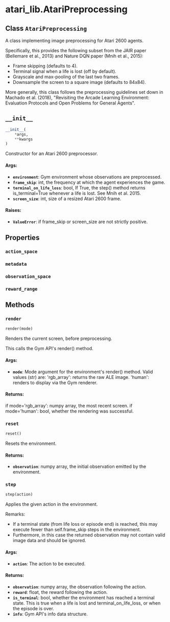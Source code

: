 <div itemscope itemtype="http://developers.google.com/ReferenceObject">
<meta itemprop="name" content="atari_lib.AtariPreprocessing" />
<meta itemprop="path" content="Stable" />
<meta itemprop="property" content="action_space"/>
<meta itemprop="property" content="metadata"/>
<meta itemprop="property" content="observation_space"/>
<meta itemprop="property" content="reward_range"/>
<meta itemprop="property" content="__init__"/>
<meta itemprop="property" content="render"/>
<meta itemprop="property" content="reset"/>
<meta itemprop="property" content="step"/>
</div>

# atari_lib.AtariPreprocessing

## Class `AtariPreprocessing`

A class implementing image preprocessing for Atari 2600 agents.

Specifically, this provides the following subset from the JAIR paper (Bellemare
et al., 2013) and Nature DQN paper (Mnih et al., 2015):

*   Frame skipping (defaults to 4).
*   Terminal signal when a life is lost (off by default).
*   Grayscale and max-pooling of the last two frames.
*   Downsample the screen to a square image (defaults to 84x84).

More generally, this class follows the preprocessing guidelines set down in
Machado et al. (2018), "Revisiting the Arcade Learning Environment: Evaluation
Protocols and Open Problems for General Agents".

<h2 id="__init__"><code>__init__</code></h2>

```python
__init__(
    *args,
    **kwargs
)
```

Constructor for an Atari 2600 preprocessor.

#### Args:

*   <b>`environment`</b>: Gym environment whose observations are preprocessed.
*   <b>`frame_skip`</b>: int, the frequency at which the agent experiences the
    game.
*   <b>`terminal_on_life_loss`</b>: bool, If True, the step() method returns
    is_terminal=True whenever a life is lost. See Mnih et al. 2015.
*   <b>`screen_size`</b>: int, size of a resized Atari 2600 frame.

#### Raises:

*   <b>`ValueError`</b>: if frame_skip or screen_size are not strictly positive.

## Properties

<h3 id="action_space"><code>action_space</code></h3>

<h3 id="metadata"><code>metadata</code></h3>

<h3 id="observation_space"><code>observation_space</code></h3>

<h3 id="reward_range"><code>reward_range</code></h3>

## Methods

<h3 id="render"><code>render</code></h3>

```python
render(mode)
```

Renders the current screen, before preprocessing.

This calls the Gym API's render() method.

#### Args:

*   <b>`mode`</b>: Mode argument for the environment's render() method. Valid
    values (str) are: 'rgb_array': returns the raw ALE image. 'human': renders
    to display via the Gym renderer.

#### Returns:

if mode='rgb_array': numpy array, the most recent screen. if mode='human': bool,
whether the rendering was successful.

<h3 id="reset"><code>reset</code></h3>

```python
reset()
```

Resets the environment.

#### Returns:

*   <b>`observation`</b>: numpy array, the initial observation emitted by the
    environment.

<h3 id="step"><code>step</code></h3>

```python
step(action)
```

Applies the given action in the environment.

Remarks:

*   If a terminal state (from life loss or episode end) is reached, this may
    execute fewer than self.frame_skip steps in the environment.
*   Furthermore, in this case the returned observation may not contain valid
    image data and should be ignored.

#### Args:

*   <b>`action`</b>: The action to be executed.

#### Returns:

*   <b>`observation`</b>: numpy array, the observation following the action.
*   <b>`reward`</b>: float, the reward following the action.
*   <b>`is_terminal`</b>: bool, whether the environment has reached a terminal
    state. This is true when a life is lost and terminal_on_life_loss, or when
    the episode is over.
*   <b>`info`</b>: Gym API's info data structure.
